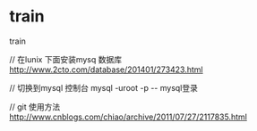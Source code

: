 train
=====

train



// 在lunix 下面安装mysq 数据库
http://www.2cto.com/database/201401/273423.html

// 切换到mysql 控制台
mysql -uroot -p  -- mysql登录

// git 使用方法
http://www.cnblogs.com/chiao/archive/2011/07/27/2117835.html


